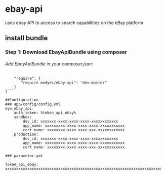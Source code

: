 # ebay-api
uses ebay API to access to search capabilities on the eBay platform

## install bundle
### Step 1: Download EbayApiBundle using composer

###### Add EbayApiBundle in your composer.json:

```{
    "require": {
       "require medyes/ebay-api": "dev-master"
    }
}```

##Configuration
### app/config/config.yml
myw_ebay_api:
    auth_token: %token_api_ebay%
    sandbox:
        dev_id: xxxxxxx-xxxx-xxxx-xxxx-xxxxxxxxxxxx
        app_name: xxxxxxxxx-xxxx-xxxx-xxxx-xxxxxxxxxxx
        cert_name: xxxxxxxx-xxxx-xxxx-xxx-xxxxxxxxxxxx
    production:
        dev_id: xxxxxxx-xxxx-xxxx-xxxx-xxxxxxxxxxxx
        app_name: xxxxxxxxx-xxxx-xxxx-xxxx-xxxxxxxxxxx
        cert_name: xxxxxxxx-xxxx-xxxx-xxx-xxxxxxxxxxxx

### parameter.yml
...
token_api_ebay: xxxxxxxxxxxxxxxxxxxxxxxxxxxxxxxxxxxxxxxxxxxxxxxxxxxxxxxxxxxxxxxxxxxxxxxxxxxxxxxxxxxxxxxxxxxxxxxxxxxxxxxxx